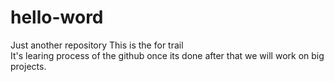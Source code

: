 # hello-word
Just  another repository 
This is the for trail  
It's learing process of the github once its done after that we will work on big projects. 
